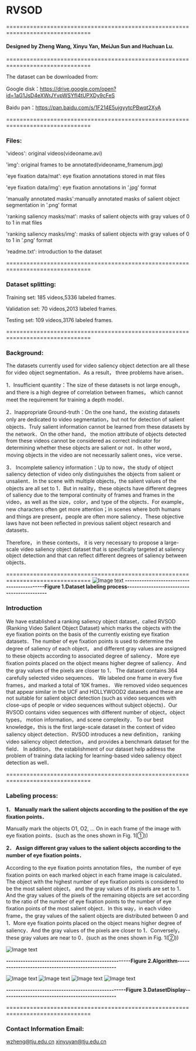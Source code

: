# RVSOD

===============================================================================

#### Designed by Zheng Wang, Xinyu Yan, MeiJun Sun and Huchuan Lu.

===============================================================================



The dataset can be downloaded from:

Google disk：https://drive.google.com/open?id=1aG1JsD4eXWrJYvpWSYfI4tUPXDy9cFeS

Baidu pan：https://pan.baidu.com/s/1F214E5ujgyytcPBwqt2XyA

===============================================================================

### Files:
'videos': original videos(videoname.avi)

'img': original frames to be annotated(videoname_framenum.jpg)

'eye fixation data/mat': eye fixation annotations stored in mat files

'eye fixation data/img': eye fixation annotations in '.jpg' format

'manually annotated masks':manually annotated masks of salient object segmentation in '.png' format

'ranking saliency masks/mat': masks of salient objects with gray values of 0 to 1 in mat files

'ranking saliency masks/img': masks of salient objects with gray values of 0 to 1 in '.png' format

'readme.txt': introduction to the dataset

===============================================================================
### Dataset splitting:
Training set: 185 videos,5336 labeled frames.

Validation set: 70 videos,2013 labeled frames. 

Testing set: 109 videos,3176 labeled frames.

===============================================================================

### Background:
  The datasets currently used for video saliency object detection are all these for video object segmentation．As a result， three problems have arisen．
  
  1．Insufficient quantity：The size of these datasets is not large enough， and there is a high degree of correlation between frames， which cannot meet the requirement for training a depth model．
  
  2．Inappropriate Ground-truth：On the one hand，the existing datasets only are dedicated to video segmentation，but not for detection of salient objects．Truly salient information cannot be learned from these datasets by the network．On the other hand， the motion attribute of objects detected from these videos cannot be considered as correct indicator for determining whether these objects are salient or not．In other word，moving objects in the video are not necessarily salient ones，vice verse．
  
  3． Incomplete saliency information：Up to now，the study of object saliency detection of video only distinguishes the objects from salient or unsalient．In the scene with multiple objects，the salient values of the objects are all set to 1．But in reality，these objects have different degrees of saliency due to the temporal continuity of frames and frames in the video，as well as the size，color，and type of the objects．For example，new characters often get more attention；in scenes where both humans and things are present，people are often more saliency．These objective laws have not been reflected in previous salient object research and datasets．

Therefore， in these contexts， it is very necessary to propose a large-scale video saliency object dataset that is specifically targeted at saliency object detection and that can reflect different degrees of saliency between objects．


===============================================================================
![Image text](https://raw.githubusercontent.com/yxy452710960/RVSOD/master/img/Process.png)
**-------------------------------------------Figure 1.Dataset labeling process-------------------------------------------**
### Introduction

We have established a ranking saliency object dataset，called RVSOD (Ranking Video Salient Object Dataset) which marks the objects with the eye fixation points on the basis of the currently existing eye fixation datasets．The number of eye fixation points is used to determine the degree of saliency of each object， and different gray values are assigned to these objects according to associated degree of saliency． More eye fixation points placed on the object means higher degree of saliency．And the gray values of the pixels are closer to 1． The dataset contains 364 carefully selected video sequences． We labeled one frame in every five frames，and marked a total of 10K frames． We removed video sequences that appear similar in the UCF and HOLLYWOOD2 datasets and these are not suitable for salient object detection (such as video sequences with close-ups of people or video sequences without subject objects)．Our RVSOD contains video sequences with different number of object，object types， motion information，and scene complexity． To our best knowledge，this is the first large-scale dataset in the context of video saliency object detection．RVSOD introduces a new definition， ranking video saliency object detection， and provides a benchmark dataset for the field． In addition， the establishment of our dataset help address the problem of training data lacking for learning-based video saliency object detection as well．

===============================================================================
### Labeling process:
**1． Manually mark the salient objects according to the position of the eye fixation points．**

Manually mark the objects O1, O2, ... On in each frame of the image with eye fixation points．(such as the ones shown in Fig. 1(①))

**2． Assign different gray values to the salient objects according to the number of eye fixation points．**

According to the eye fixation points annotation files， the number of eye fixation points on each marked object in each frame image is calculated． The object with the highest number of eye fixation points is considered to be the most salient object， and the gray values of its pixels are set to 1．And the gray values of the pixels of the remaining objects are set according to the ratio of the number of eye fixation points to the number of eye fixation points of the most salient object．In this way，in each video frame，the gray values of the salient objects are distributed between 0 and 1．More eye fixation points placed on the object means higher degree of saliency．And the gray values of the pixels are closer to 1．Conversely，these gray values are near to 0．(such as the ones shown in Fig. 1(②))


![Image text](https://raw.githubusercontent.com/yxy452710960/RVSOD/master/img/Algorithm.jpg)

**----------------------------------------------------Figure 2.Algorithm---------------------------------------------------**


![Image text](https://github.com/yxy452710960/RVSOD/blob/master/img/Diving-Side_001.gif)
![Image text](https://github.com/yxy452710960/RVSOD/blob/master/img/actioncliptest00001.gif)
![Image text](https://github.com/yxy452710960/RVSOD/blob/master/img/actioncliptrain00426.gif)
![Image text](https://github.com/yxy452710960/RVSOD/blob/master/img/actioncliptrain00728.gif)

**--------------------------------------------------Figure 3.DatasetDisplay------------------------------------------------**


===============================================================================
### Contact Information Email:
wzheng@tju.edu.cn
xinyuyan@tju.edu.cn

